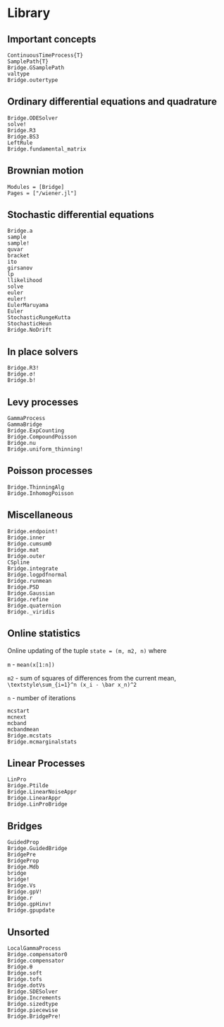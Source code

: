 # Library

## Important concepts

```@docs
ContinuousTimeProcess{T}
SamplePath{T}
Bridge.GSamplePath
valtype
Bridge.outertype
```

## Ordinary differential equations and quadrature

```@docs
Bridge.ODESolver
solve!
Bridge.R3
Bridge.BS3
LeftRule
Bridge.fundamental_matrix
```


## Brownian motion

```@autodocs
Modules = [Bridge]
Pages = ["/wiener.jl"]
```

## Stochastic differential equations

```@docs
Bridge.a
sample
sample!
quvar
bracket
ito
girsanov
lp
llikelihood
solve
euler
euler!
EulerMaruyama
Euler
StochasticRungeKutta
StochasticHeun
Bridge.NoDrift
```

## In place solvers
```@docs
Bridge.R3!
Bridge.σ!
Bridge.b!
```

## Levy processes
```@docs
GammaProcess
GammaBridge
Bridge.ExpCounting
Bridge.CompoundPoisson
Bridge.nu
Bridge.uniform_thinning!
```

## Poisson processes
```@docs
Bridge.ThinningAlg
Bridge.InhomogPoisson
```

## Miscellaneous

```@docs
Bridge.endpoint!
Bridge.inner
Bridge.cumsum0
Bridge.mat
Bridge.outer
CSpline
Bridge.integrate 
Bridge.logpdfnormal
Bridge.runmean
Bridge.PSD
Bridge.Gaussian
Bridge.refine
Bridge.quaternion
Bridge._viridis
```

## Online statistics

Online updating of the tuple `state = (m, m2, n)` where

`m` - `mean(x[1:n])`

`m2` - sum of squares of differences from the current mean, ``\textstyle\sum_{i=1}^n (x_i - \bar x_n)^2``

`n` - number of iterations

```@docs
mcstart
mcnext
mcband
mcbandmean
Bridge.mcstats
Bridge.mcmarginalstats
```

## Linear Processes

```@docs
LinPro
Bridge.Ptilde
Bridge.LinearNoiseAppr
Bridge.LinearAppr
Bridge.LinProBridge
```


## Bridges

```@docs
GuidedProp
Bridge.GuidedBridge
BridgePre
BridgeProp
Bridge.Mdb
bridge
bridge!
Bridge.Vs
Bridge.gpV!
Bridge.r
Bridge.gpHinv!
Bridge.gpupdate
```

## Unsorted

```@docs
LocalGammaProcess
Bridge.compensator0 
Bridge.compensator
Bridge.θ 
Bridge.soft
Bridge.tofs
Bridge.dotVs
Bridge.SDESolver
Bridge.Increments
Bridge.sizedtype
Bridge.piecewise
Bridge.BridgePre!
```
 